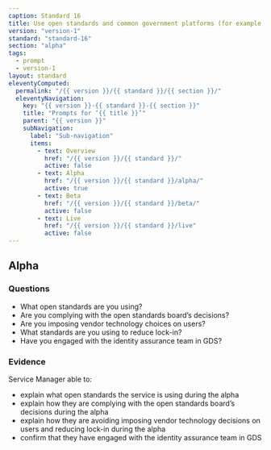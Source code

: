 ```yaml
---
caption: Standard 16
title: Use open standards and common government platforms (for example, identity assurance) where available.
version: "version-1"
standard: "standard-16"
section: "alpha"
tags:
  - prompt
  - version-1
layout: standard
eleventyComputed:
  permalink: "/{{ version }}/{{ standard }}/{{ section }}/"
  eleventyNavigation:
    key: "{{ version }}-{{ standard }}-{{ section }}"
    title: "Prompts for ‘{{ title }}’"
    parent: "{{ version }}"
    subNavigation:
      label: "Sub-navigation"
      items:
        - text: Overview
          href: "/{{ version }}/{{ standard }}/"
          active: false
        - text: Alpha
          href: "/{{ version }}/{{ standard }}/alpha/"
          active: true
        - text: Beta
          href: "/{{ version }}/{{ standard }}/beta/"
          active: false
        - text: Live
          href: "/{{ version }}/{{ standard }}/live"
          active: false
---
```


## Alpha

### Questions

- What open standards are you using?
- Are you complying with the open standards board’s decisions?
- Are you imposing vendor technology choices on users?
- What standards are you using to reduce lock-in?
- Have you engaged with the identity assurance team in GDS?

### Evidence

Service Manager able to:

- explain what open standards the service is using during the alpha
- explain how they are complying with the open standards board’s decisions during the alpha
- explain how they are avoiding imposing vendor technology decisions on users and reducing lock-in during the alpha
- confirm that they have engaged with the identity assurance team in GDS
